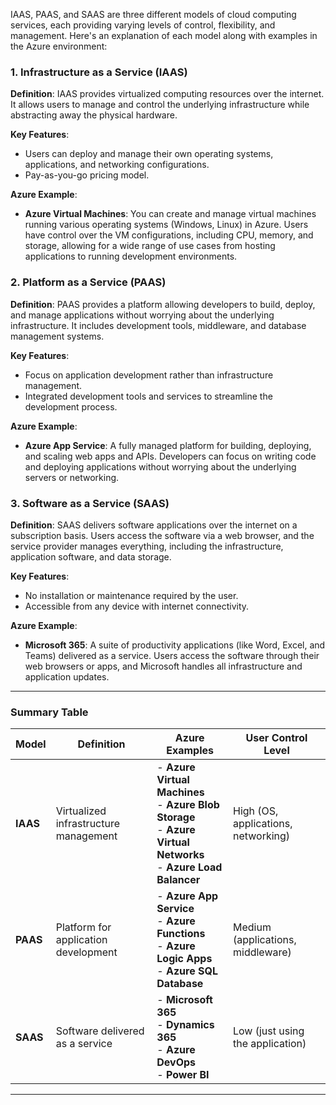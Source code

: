 IAAS, PAAS, and SAAS are three different models of cloud computing services, each providing varying levels of control, flexibility, and management. Here's an explanation of each model along with examples in the Azure environment:

### 1. Infrastructure as a Service (IAAS)

**Definition**: IAAS provides virtualized computing resources over the internet. It allows users to manage and control the underlying infrastructure while abstracting away the physical hardware.

**Key Features**:
- Users can deploy and manage their own operating systems, applications, and networking configurations.
- Pay-as-you-go pricing model.

**Azure Example**:
- **Azure Virtual Machines**: You can create and manage virtual machines running various operating systems (Windows, Linux) in Azure. Users have control over the VM configurations, including CPU, memory, and storage, allowing for a wide range of use cases from hosting applications to running development environments.

### 2. Platform as a Service (PAAS)

**Definition**: PAAS provides a platform allowing developers to build, deploy, and manage applications without worrying about the underlying infrastructure. It includes development tools, middleware, and database management systems.

**Key Features**:
- Focus on application development rather than infrastructure management.
- Integrated development tools and services to streamline the development process.

**Azure Example**:
- **Azure App Service**: A fully managed platform for building, deploying, and scaling web apps and APIs. Developers can focus on writing code and deploying applications without worrying about the underlying servers or networking.

### 3. Software as a Service (SAAS)

**Definition**: SAAS delivers software applications over the internet on a subscription basis. Users access the software via a web browser, and the service provider manages everything, including the infrastructure, application software, and data storage.

**Key Features**:
- No installation or maintenance required by the user.
- Accessible from any device with internet connectivity.

**Azure Example**:
- **Microsoft 365**: A suite of productivity applications (like Word, Excel, and Teams) delivered as a service. Users access the software through their web browsers or apps, and Microsoft handles all infrastructure and application updates.
---------------------------------------------------------------------------------------------
### Summary Table

| Model  | Definition  | Azure Examples                                           | User Control Level              |
|--------|-------------|---------------------------------------------------------|----------------------------------|
| **IAAS**   | Virtualized infrastructure management | - **Azure Virtual Machines** <br> - **Azure Blob Storage** <br> - **Azure Virtual Networks** <br> - **Azure Load Balancer** | High (OS, applications, networking) |
| **PAAS**   | Platform for application development   | - **Azure App Service** <br> - **Azure Functions** <br> - **Azure Logic Apps** <br> - **Azure SQL Database** | Medium (applications, middleware) |
| **SAAS**   | Software delivered as a service       | - **Microsoft 365** <br> - **Dynamics 365** <br> - **Azure DevOps** <br> - **Power BI** | Low (just using the application)  |

-------------------------------------------------------------------------------------------
